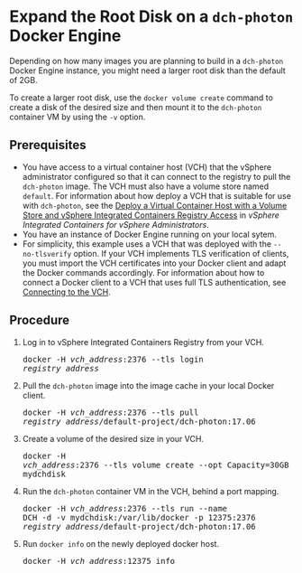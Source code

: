 # Expand the Root Disk on a `dch-photon` Docker Engine 

Depending on how many images you are planning to build in a `dch-photon` Docker Engine instance, you might need a larger root disk than the default of 2GB.

To create a larger root disk, use the `docker volume create` command to create a disk of the desired size and then mount it to the `dch-photon`  container VM by using the `-v` option.

## Prerequisites

- You have access to a virtual container host (VCH) that the vSphere administrator configured so that it can connect to the registry to pull the `dch-photon` image. The VCH must also have a volume store named `default`. For information about how deploy a VCH that is suitable for use with `dch-photon`, see the [Deploy a Virtual Container Host with a Volume Store and vSphere Integrated Containers Registry Access](../vic_vsphere_admin/deploy_vch_dchphoton.md) in *vSphere Integrated Containers for vSphere Administrators*. 
- You have an instance of Docker Engine running on your local sytem.
- For simplicity, this example uses a VCH that was deployed with the `--no-tlsverify` option. If your VCH implements TLS verification of clients, you must import the VCH certificates into your Docker client and adapt the Docker commands accordingly. For information about how to connect a Docker client to a VCH that uses full TLS authentication, see [Connecting to the VCH](configure_docker_client.md#connectvch).

## Procedure

1. Log in to vSphere Integrated Containers Registry from your VCH.<pre>docker -H <i>vch_address</i>:2376 --tls login <i>registry_address</i></pre> 
5. Pull the `dch-photon` image into the image cache in your local Docker client.<pre>docker  -H <i>vch_address</i>:2376 --tls pull <i>registry_address</i>/default-project/dch-photon:17.06</pre> 
1. Create a volume of the desired size in your VCH. <pre>docker -H <i>vch_address</i>:2376 --tls volume create --opt Capacity=30GB --name mydchdisk</pre>
3. Run the `dch-photon` container VM in the VCH, behind a port mapping. <pre>docker -H <i>vch_address</i>:2376 --tls run --name DCH -d -v mydchdisk:/var/lib/docker -p 12375:2376 <i>registry_address</i>/default-project/dch-photon:17.06</pre>
4. Run `docker info` on the newly deployed docker host. <pre>docker -H <i>vch_address</i>:12375 info</pre>